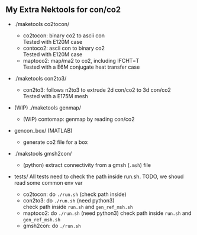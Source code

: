## My Extra Nektools for con/co2

- ./maketools co2tocon/
  - co2tocon: binary co2 to ascii con  
    Tested with E120M case  
  - contoco2: ascii con to binary co2  
    Tested with E120M case  
  - maptoco2: map/ma2 to co2, including IFCHT=T   
    Tested with a E6M conjugate heat transfer case

- ./maketools con2to3/
  - con2to3: follows n2to3 to extrude 2d con/co2 to 3d con/co2   
    Tested with a E175M mesh  

- (WIP) ./maketools genmap/
  - (WIP) contomap: genmap by reading con/co2

- gencon\_box/ (MATLAB)
  - generate co2 file for a box

- ./makstools gmsh2con/ 
  - (python) extract connectivity from a gmsh (`.msh`) file

- tests/
  All tests need to check the path inside run.sh. TODO, we shoud read some common env var
  - co2tocon: do `./run.sh` (check path inside)  
  - con2to3: do `./run.sh` (need python3)  
    check path inside `run.sh` and `gen_ref_msh.sh`
  - maptoco2: do `./run.sh` (need python3)
    check path inside `run.sh` and `gen_ref_msh.sh`
  - gmsh2con: do `./run.sh` 


